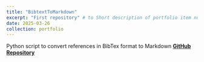 ```yaml
---
title: "BibtextToMarkdown"
excerpt: "First repository" # to Short description of portfolio item number 1<br/><img src='/images/500x300.png'>"
date: 2025-03-26
collection: portfolio
---
```


Python script to convert references in BibTex format to Markdown
[**GitHub Repository**](https://github.com/IreneBS/BibtextToMarkdown.git) 

<!-- This is an item in your portfolio. It can be have images or nice text. If you name the file .md, it will be parsed as markdown. If you name the file .html, it will be parsed as HTML.  -->
